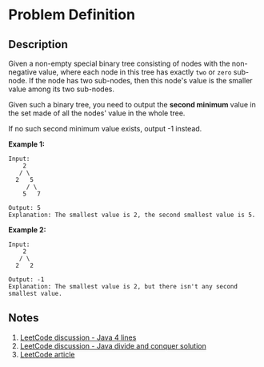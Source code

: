 # Problem Definition

## Description

Given a non-empty special binary tree consisting of nodes with the non-negative value, where each node in this tree has exactly `two` or `zero` sub-node. If the node has two sub-nodes, then this node's value is the smaller value among its two sub-nodes.

Given such a binary tree, you need to output the **second minimum** value in the set made of all the nodes' value in the whole tree.

If no such second minimum value exists, output -1 instead.

**Example 1:**

```text
Input:
    2
   / \
  2   5
     / \
    5   7

Output: 5
Explanation: The smallest value is 2, the second smallest value is 5.
```

**Example 2:**

```text
Input:
    2
   / \
  2   2

Output: -1
Explanation: The smallest value is 2, but there isn't any second smallest value.
```

## Notes

1. [LeetCode discussion - Java 4 lines](https://leetcode.com/problems/second-minimum-node-in-a-binary-tree/discuss/107233/Java-4-lines)
1. [LeetCode discussion - Java divide and conquer solution](https://leetcode.com/problems/second-minimum-node-in-a-binary-tree/discuss/107158/Java-divide-and-conquer-solution)
1. [LeetCode article](https://leetcode.com/articles/second-minimum-node-in-a-binary-tree/)